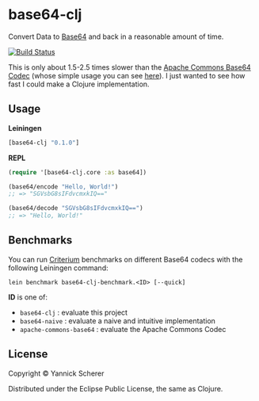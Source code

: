 # base64-clj

Convert Data to [Base64](http://en.wikipedia.org/wiki/Base64) and back in a reasonable amount of time. 

[![Build Status](https://travis-ci.org/xsc/base64-clj.png?branch=master)](https://travis-ci.org/xsc/base64-clj)

This is only about 1.5-2.5 times slower than the [Apache Commons Base64 Codec](http://commons.apache.org/proper/commons-codec/apidocs/org/apache/commons/codec/binary/Base64.html) (whose simple usage you can see [here](https://github.com/xsc/base64-clj/blob/master/benchmark/base64_clj_benchmark/apache_commons_base64.clj)). I just wanted to see how fast I could make a Clojure implementation.

## Usage

__Leiningen__

```clojure
[base64-clj "0.1.0"]
```

__REPL__

```clojure
(require '[base64-clj.core :as base64])

(base64/encode "Hello, World!")
;; => "SGVsbG8sIFdvcmxkIQ=="

(base64/decode "SGVsbG8sIFdvcmxkIQ==")
;; => "Hello, World!"

```

## Benchmarks

You can run [Criterium](https://github.com/hugoduncan/criterium) benchmarks on different Base64 codecs with the following
Leiningen command:

```
lein benchmark base64-clj-benchmark.<ID> [--quick]
```

__ID__ is one of:

- `base64-clj` : evaluate this project
- `base64-naive` : evaluate a naive and intuitive implementation
- `apache-commons-base64` : evaluate the Apache Commons Codec

## License

Copyright &copy; Yannick Scherer

Distributed under the Eclipse Public License, the same as Clojure.
